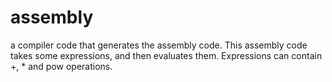 # assembly

a compiler code that generates the assembly code. This assembly code takes some expressions, and then evaluates them. Expressions can contain +, * and pow operations.
